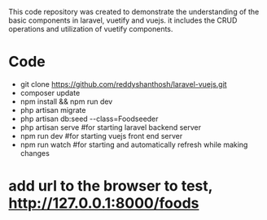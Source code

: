 This code repository was created to demonstrate the understanding of 
the basic components in laravel, vuetify and vuejs. it includes the CRUD operations and
utilization of vuetify components. 

# Code
* git clone https://github.com/reddyshanthosh/laravel-vuejs.git
* composer update
* npm install && npm run dev
* php artisan migrate
* php artisan db:seed --class=Foodseeder
* php artisan serve #for starting laravel backend server
* npm run dev #for starting vuejs front end server
* npm run watch #for starting and automatically refresh while making changes


# add url to the browser to test, http://127.0.0.1:8000/foods
